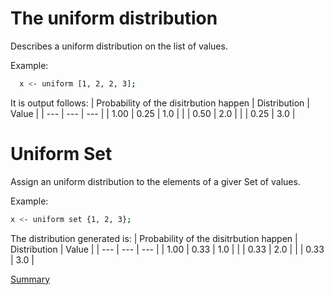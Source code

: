 # The uniform distribution

Describes a uniform distribution on the list of values.

Example:
```sh
  x <- uniform [1, 2, 2, 3];
```

It is output follows:
| Probability of the disitrbution happen | Distribution | Value | 
| --- | --- | --- |
| 1.00 | 0.25 | 1.0 |
| | 0.50 | 2.0 |
| | 0.25 | 3.0 |

# Uniform Set

Assign an uniform distribution to the elements of a giver Set of values.

Example:
```sh
x <- uniform set {1, 2, 3};
```

The distribution generated is:
| Probability of the disitrbution happen | Distribution | Value | 
| --- | --- | --- |
| 1.00 | 0.33 | 1.0 |
| | 0.33 | 2.0 |
| | 0.33 | 3.0 |

[Summary](https://github.com/gleisonsdm/Kuifje-Documentation)
